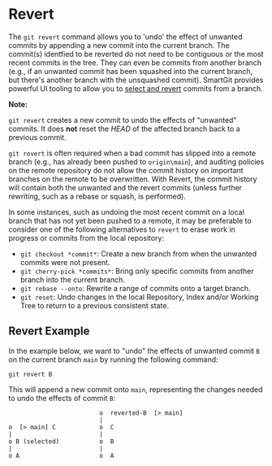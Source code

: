# Revert

The `git revert` command allows you to 'undo' the effect of unwanted commits by appending a new commit into the current branch. The commit(s) identfied to be reverted do not need to be contiguous or the most recent commits in the tree. They can even be commits from another branch (e.g., if an unwanted commit has been squashed into the current branch, but there's another branch with the unsquashed commit). SmartGit provides powerful UI tooling to allow you to [select and revert](../GUI/Branching/Revert.md) commits from a branch.

**Note:**

`git revert` creates a new commit to undo the effects of "unwanted" commits. It does **not** reset the *HEAD* of the affected branch back to a previous commit.

`git revert` is often required when a bad commit has slipped into a remote branch (e.g., has already been pushed to `origin\main`), and auditing policies on the remote repository do not allow the commit history on important branches on the remote to be overwritten. With Revert, the commit history will contain both the unwanted and the revert commits (unless further rewriting, such as a rebase or squash, is performed).

In some instances, such as undoing the most recent commit on a local branch that has not yet been pushed to a remote, it may be preferable to consider one of the following alternatives to `revert` to erase work in progress or commits from the local repository:

- `git checkout *commit*`: Create a new branch from when the unwanted commits were not present.
- `git cherry-pick *commits*`: Bring only specific commits from another branch into the current branch.
- `git rebase --onto`: Rewrite a range of commits onto a target branch.
- `git reset`: Undo changes in the local Repository, Index and/or Working Tree to return to a previous consistent state.

## Revert Example

In the example below, we want to "undo" the effects of unwanted commit `B` on the current branch `main` by running the following command:

`git revert B`

This will append a new commit onto `main`, representing the changes needed to undo the effects of commit `B`:

``` text
                         o  reverted-B  [> main]
                         |
o  [> main] C            o  C
|                        |
o B (selected)           o  B
|                        |
o A                      o  A
```
